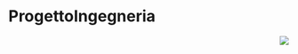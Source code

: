 # ProgettoIngegneria
[<img align="right" src="https://jenkins.jartum.org/buildStatus/icon?job=ChildCare"/>](https://jenkins.jartum.org/job/ChildCare/)
